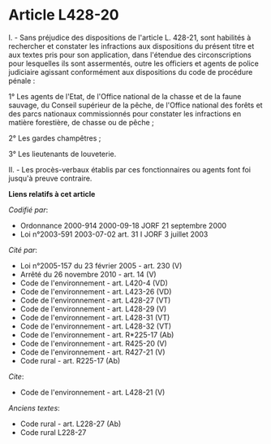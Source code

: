 # Article L428-20

I. - Sans préjudice des dispositions de l'article L. 428-21, sont habilités à rechercher et constater les infractions aux
dispositions du présent titre et aux textes pris pour son application, dans l'étendue des circonscriptions pour lesquelles
ils sont assermentés, outre les officiers et agents de police judiciaire agissant conformément aux dispositions du code de
procédure pénale :

1° Les agents de l'Etat, de l'Office national de la chasse et de la faune sauvage, du Conseil supérieur de la pêche, de
l'Office national des forêts et des parcs nationaux commissionnés pour constater les infractions en matière forestière, de
chasse ou de pêche ;

2° Les gardes champêtres ;

3° Les lieutenants de louveterie.

II. - Les procès-verbaux établis par ces fonctionnaires ou agents font foi jusqu'à preuve contraire.

**Liens relatifs à cet article**

_Codifié par_:

  - Ordonnance 2000-914 2000-09-18 JORF 21 septembre 2000
  - Loi n°2003-591 2003-07-02 art. 31 I JORF 3 juillet 2003

_Cité par_:

  - Loi n°2005-157 du 23 février 2005 - art. 230 (V)
  - Arrêté du 26 novembre 2010 - art. 14 (V)
  - Code de l'environnement - art. L420-4 (VD)
  - Code de l'environnement - art. L423-26 (VD)
  - Code de l'environnement - art. L428-27 (VT)
  - Code de l'environnement - art. L428-29 (V)
  - Code de l'environnement - art. L428-31 (VT)
  - Code de l'environnement - art. L428-32 (VT)
  - Code de l'environnement - art. R*225-17 (Ab)
  - Code de l'environnement - art. R425-20 (V)
  - Code de l'environnement - art. R427-21 (V)
  - Code rural - art. R225-17 (Ab)

_Cite_:

  - Code de l'environnement - art. L428-21 (V)

_Anciens textes_:

  - Code rural - art. L228-27 (Ab)
  - Code rural L228-27
